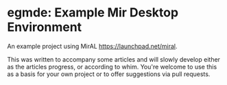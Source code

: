 egmde: Example Mir Desktop Environment
======================================

An example project using MirAL https://launchpad.net/miral.

This was written to accompany some articles and will slowly develop either as 
the articles progress, or according to whim. You're welcome to use this as a 
basis for your own project or to offer suggestions via pull requests.
